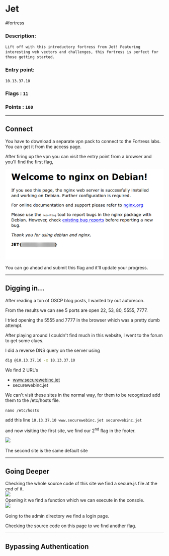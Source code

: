 # Jet
#fortress

### Description: 
    Lift off with this introductory fortress from Jet! Featuring interesting web vectors and challenges, this fortress is perfect for those getting started.

### Entry point: 
    10.13.37.10    
### Flags   : `11`
### Points : `100`
---
## **Connect**

You have to download a separate vpn pack to connect to the Fortress labs. You can get it from the access page.

After firing up the vpn you can visit the entry point from a browser and you'll find the first flag,

![](images/connect.png)

You can go ahead and submit this flag and it'll update your progress.   

---

## **Digging in...**

After reading a ton of OSCP blog posts, I wanted try out autorecon.

From the results we can see 5 ports are open 22, 53, 80, 5555, 7777.

I tried opening the 5555 and 7777 in the browser which was a pretty dumb attempt.   

After playing around I couldn't find much in this website, I went to the forum to get some clues.

I did a reverse DNS query on the server using
```bash
dig @10.13.37.10 -x 10.13.37.10 
```

We find 2 URL's     
- www.securewebinc.jet
- securewebinc.jet

We can't visit these sites in the normal way, for them to be recognized add them to the /etc/hosts file.

```nano /etc/hosts```

add this line `10.13.37.10 www.securewebinc.jet securewebinc.jet`

and now visiting the first site, we find our 2<sup>nd</sup> flag in the footer.

![](images/flag2.png)

The second site is the same default site

---
## **Going Deeper**

Checking the whole source code of this site we find a secure.js file at the end of it.  
![](images/securejs.png)    
Opening it we find a function which we can execute in the console.  
![](images/console.png)

Going to the admin directory we find a login page.      

Checking the source code on this page to we find another flag.

---
## **Bypassing Authentication**

